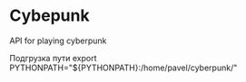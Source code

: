# Cybepunk

API for playing cyberpunk


Подгрузка пути 
export PYTHONPATH="${PYTHONPATH}:/home/pavel/cyberpunk/"
